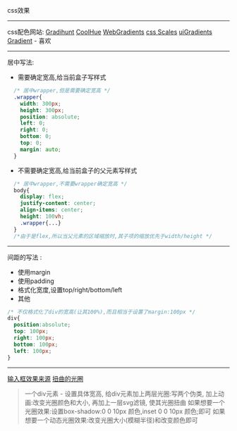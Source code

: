 css效果

****
css配色网站: 
[Gradihunt](https://gradihunt.com/)
[CoolHue](https://webkul.github.io/coolhue/)
[WebGradients](https://webgradients.com/)
[css Scales](https://bennettfeely.com/scales/)
[uiGradients](https://uigradients.com/#ColorsOfSky)
[Gradient](https://gradient.shapefactory.co/) - 喜欢

****
居中写法:
- 需要确定宽高,给当前盒子写样式
```css
  /* 居中wrapper,但是需要确定宽高 */
  .wrapper{
    width: 300px;
    height: 300px;
    position: absolute; 
    left: 0;
    right: 0;
    bottom: 0;
    top: 0;
    margin: auto;
  }
```
- 不需要确定宽高,给当前盒子的父元素写样式
```css
  /* 居中wrapper,不需要wrapper确定宽高 */
  body{
    display: flex;
    justify-content: center;
    align-items: center;
    height: 100vh;
    .wrapper{...}
  }
  /*由于是flex,所以当父元素的区域缩放时,其子项的缩放优先于width/height */
```

****
间距的写法 :
- 使用margin
- 使用padding
- 格式化宽度,设置top/right/bottom/left
- 其他
```css
/* 不仅格式化了div的宽高(让其100%),而且相当于设置了margin:100px */
div{
  position:absolute;
  top: 100px;
  right: 100px;
  bottom: 100px;
  left: 100px;
}
```


****
[输入框效果来源](https://www.bilibili.com/video/BV14D4y1Q74V)
[扭曲的光圈](https://www.bilibili.com/video/BV11L4y1z71E)
> 一个div元素 - 设置具体宽高, 给div元素加上两层光圈:写两个伪类, 加上动画:改变光圈颜色和大小, 再加上一层svg滤镜, 使其光圈扭曲
> 如果想要一个光圈效果:设置box-shadow:0 0 10px 颜色,inset 0 0 10px 颜色;即可
> 如果想要一个动态光圈效果:改变光圈大小(模糊半径)和改变颜色即可